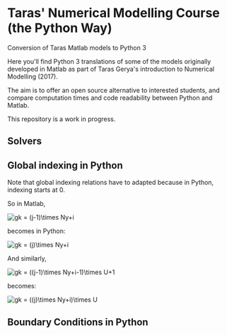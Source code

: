 # Taras' Numerical Modelling Course (the Python Way)
Conversion of Taras Matlab models to Python 3

Here you'll find Python 3 translations of some of the models originally developed in Matlab as part of Taras Gerya's introduction to Numerical Modelling (2017).

The aim is to offer an open source alternative to interested students, and compare computation times and code readability between Python and Matlab.

This repository is a work in progress.

## Solvers

## Global indexing in Python
Note that global indexing relations have to adapted because in Python, indexing starts at 0.

So in Matlab, 

<img src="https://latex.codecogs.com/svg.image?gk&space;=&space;(j-1)\times&space;Ny&plus;i" title="gk = (j-1)\times Ny+i" /> 

becomes in Python:

<img src="https://latex.codecogs.com/svg.image?gk&space;=&space;(j)\times&space;Ny&plus;i" title="gk = (j)\times Ny+i" />

And similarly,

<img src="https://latex.codecogs.com/svg.image?gk&space;=&space;((j-1)\times&space;Ny&plus;i-1)\times&space;U&plus;1" title="gk = ((j-1)\times Ny+i-1)\times U+1" />

becomes:

<img src="https://latex.codecogs.com/svg.image?gk&space;=&space;((j)\times&space;Ny&plus;i)\times&space;U" title="gk = ((j)\times Ny+i)\times U" />

## Boundary Conditions in Python
